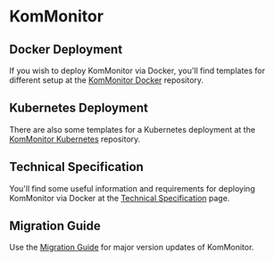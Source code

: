# KomMonitor
## Docker Deployment
If you wish to deploy KomMonitor via Docker, you'll find templates for different setup at the [KomMonitor Docker](https://github.com/KomMonitor/docker) repository.
## Kubernetes Deployment
There are also some templates for a Kubernetes deployment at the  [KomMonitor Kubernetes](https://github.com/KomMonitor/kubernetes)  repository.
## Technical Specification
You'll find some useful information and requirements for deploying KomMonitor via Docker at the [Technical Specification](https://kommonitor.github.io/technical-specs) page.
## Migration Guide
Use the [Migration Guide](https://kommonitor.github.io/migration) for major version updates of 
KomMonitor. 